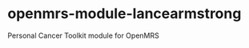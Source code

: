 openmrs-module-lancearmstrong
=============================

Personal Cancer Toolkit module for OpenMRS
